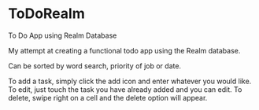 # ToDoRealm
To Do App using Realm Database

My attempt at creating a functional todo app using the Realm database.

Can be sorted by word search, priority of job or date.

To add a task, simply click the add icon and enter whatever you would like. To edit, just touch the task you have already added and you can edit. To delete, swipe right on a cell and the delete option will appear.
